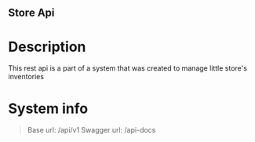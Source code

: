 <p align='center'>
  <h2>Store Api</h2>
</p>

# Description
<p>This rest api is a part of a system that was created to manage little store's inventories</p>

# System info

  > Base url: /api/v1
  > Swagger url: /api-docs
